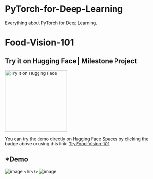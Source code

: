 # PyTorch-for-Deep-Learning
Everything about PyTorch for Deep Learning.

# Food-Vision-101

## Try it on Hugging Face | Milestone Project

<a href="https://huggingface.co/spaces/Jamshidjon/Food-Vision-101">
  <img src="https://img.shields.io/badge/Hugging%20Face-Try%20it-orange" alt="Try it on Hugging Face" width="200"/>
</a>

You can try the demo directly on Hugging Face Spaces by clicking the badge above or using this link: [Try Food-Vision-101](https://huggingface.co/spaces/Jamshidjon/Food-Vision-101).

## *Demo

![image](https://github.com/user-attachments/assets/6f7ae552-0def-4e24-9497-dae622bdb3a2)
<hr</>
![image](https://github.com/user-attachments/assets/48716109-5807-4c63-913f-ffffd629c5a8)
